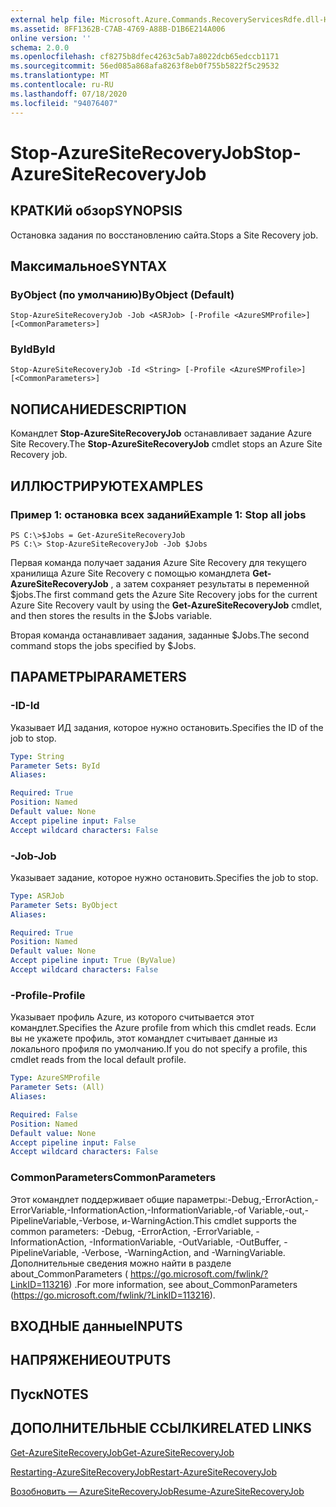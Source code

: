 ```yaml
---
external help file: Microsoft.Azure.Commands.RecoveryServicesRdfe.dll-Help.xml
ms.assetid: 8FF1362B-C7AB-4769-A88B-D1B6E214A006
online version: ''
schema: 2.0.0
ms.openlocfilehash: cf8275b8dfec4263c5ab7a8022dcb65edccb1171
ms.sourcegitcommit: 56ed085a868afa8263f8eb0f755b5822f5c29532
ms.translationtype: MT
ms.contentlocale: ru-RU
ms.lasthandoff: 07/18/2020
ms.locfileid: "94076407"
---
```

# <span data-ttu-id="f3cf7-101">Stop-AzureSiteRecoveryJob</span><span class="sxs-lookup"><span data-stu-id="f3cf7-101">Stop-AzureSiteRecoveryJob</span></span>

## <span data-ttu-id="f3cf7-102">КРАТКИй обзор</span><span class="sxs-lookup"><span data-stu-id="f3cf7-102">SYNOPSIS</span></span>
<span data-ttu-id="f3cf7-103">Остановка задания по восстановлению сайта.</span><span class="sxs-lookup"><span data-stu-id="f3cf7-103">Stops a Site Recovery job.</span></span>

## <span data-ttu-id="f3cf7-104">Максимальное</span><span class="sxs-lookup"><span data-stu-id="f3cf7-104">SYNTAX</span></span>

### <span data-ttu-id="f3cf7-105">ByObject (по умолчанию)</span><span class="sxs-lookup"><span data-stu-id="f3cf7-105">ByObject (Default)</span></span>
```
Stop-AzureSiteRecoveryJob -Job <ASRJob> [-Profile <AzureSMProfile>] [<CommonParameters>]
```

### <span data-ttu-id="f3cf7-106">ById</span><span class="sxs-lookup"><span data-stu-id="f3cf7-106">ById</span></span>
```
Stop-AzureSiteRecoveryJob -Id <String> [-Profile <AzureSMProfile>] [<CommonParameters>]
```

## <span data-ttu-id="f3cf7-107">NОПИСАНИЕ</span><span class="sxs-lookup"><span data-stu-id="f3cf7-107">DESCRIPTION</span></span>
<span data-ttu-id="f3cf7-108">Командлет **Stop-AzureSiteRecoveryJob** останавливает задание Azure Site Recovery.</span><span class="sxs-lookup"><span data-stu-id="f3cf7-108">The **Stop-AzureSiteRecoveryJob** cmdlet stops an Azure Site Recovery job.</span></span>

## <span data-ttu-id="f3cf7-109">ИЛЛЮСТРИРУЮТ</span><span class="sxs-lookup"><span data-stu-id="f3cf7-109">EXAMPLES</span></span>

### <span data-ttu-id="f3cf7-110">Пример 1: остановка всех заданий</span><span class="sxs-lookup"><span data-stu-id="f3cf7-110">Example 1: Stop all jobs</span></span>
```
PS C:\>$Jobs = Get-AzureSiteRecoveryJob 
PS C:\> Stop-AzureSiteRecoveryJob -Job $Jobs
```

<span data-ttu-id="f3cf7-111">Первая команда получает задания Azure Site Recovery для текущего хранилища Azure Site Recovery с помощью командлета **Get-AzureSiteRecoveryJob** , а затем сохраняет результаты в переменной $jobs.</span><span class="sxs-lookup"><span data-stu-id="f3cf7-111">The first command gets the Azure Site Recovery jobs for the current Azure Site Recovery vault by using the **Get-AzureSiteRecoveryJob** cmdlet, and then stores the results in the $Jobs variable.</span></span>

<span data-ttu-id="f3cf7-112">Вторая команда останавливает задания, заданные $Jobs.</span><span class="sxs-lookup"><span data-stu-id="f3cf7-112">The second command stops the jobs specified by $Jobs.</span></span>

## <span data-ttu-id="f3cf7-113">ПАРАМЕТРЫ</span><span class="sxs-lookup"><span data-stu-id="f3cf7-113">PARAMETERS</span></span>

### <span data-ttu-id="f3cf7-114">-ID</span><span class="sxs-lookup"><span data-stu-id="f3cf7-114">-Id</span></span>
<span data-ttu-id="f3cf7-115">Указывает ИД задания, которое нужно остановить.</span><span class="sxs-lookup"><span data-stu-id="f3cf7-115">Specifies the ID of the job to stop.</span></span>

```yaml
Type: String
Parameter Sets: ById
Aliases: 

Required: True
Position: Named
Default value: None
Accept pipeline input: False
Accept wildcard characters: False
```

### <span data-ttu-id="f3cf7-116">-Job</span><span class="sxs-lookup"><span data-stu-id="f3cf7-116">-Job</span></span>
<span data-ttu-id="f3cf7-117">Указывает задание, которое нужно остановить.</span><span class="sxs-lookup"><span data-stu-id="f3cf7-117">Specifies the job to stop.</span></span>

```yaml
Type: ASRJob
Parameter Sets: ByObject
Aliases: 

Required: True
Position: Named
Default value: None
Accept pipeline input: True (ByValue)
Accept wildcard characters: False
```

### <span data-ttu-id="f3cf7-118">-Profile</span><span class="sxs-lookup"><span data-stu-id="f3cf7-118">-Profile</span></span>
<span data-ttu-id="f3cf7-119">Указывает профиль Azure, из которого считывается этот командлет.</span><span class="sxs-lookup"><span data-stu-id="f3cf7-119">Specifies the Azure profile from which this cmdlet reads.</span></span>
<span data-ttu-id="f3cf7-120">Если вы не укажете профиль, этот командлет считывает данные из локального профиля по умолчанию.</span><span class="sxs-lookup"><span data-stu-id="f3cf7-120">If you do not specify a profile, this cmdlet reads from the local default profile.</span></span>

```yaml
Type: AzureSMProfile
Parameter Sets: (All)
Aliases: 

Required: False
Position: Named
Default value: None
Accept pipeline input: False
Accept wildcard characters: False
```

### <span data-ttu-id="f3cf7-121">CommonParameters</span><span class="sxs-lookup"><span data-stu-id="f3cf7-121">CommonParameters</span></span>
<span data-ttu-id="f3cf7-122">Этот командлет поддерживает общие параметры:-Debug,-ErrorAction,-ErrorVariable,-InformationAction,-InformationVariable,-of Variable,-out,-PipelineVariable,-Verbose, и-WarningAction.</span><span class="sxs-lookup"><span data-stu-id="f3cf7-122">This cmdlet supports the common parameters: -Debug, -ErrorAction, -ErrorVariable, -InformationAction, -InformationVariable, -OutVariable, -OutBuffer, -PipelineVariable, -Verbose, -WarningAction, and -WarningVariable.</span></span> <span data-ttu-id="f3cf7-123">Дополнительные сведения можно найти в разделе about_CommonParameters ( https://go.microsoft.com/fwlink/?LinkID=113216) .</span><span class="sxs-lookup"><span data-stu-id="f3cf7-123">For more information, see about_CommonParameters (https://go.microsoft.com/fwlink/?LinkID=113216).</span></span>

## <span data-ttu-id="f3cf7-124">ВХОДНЫЕ данные</span><span class="sxs-lookup"><span data-stu-id="f3cf7-124">INPUTS</span></span>

## <span data-ttu-id="f3cf7-125">НАПРЯЖЕНИЕ</span><span class="sxs-lookup"><span data-stu-id="f3cf7-125">OUTPUTS</span></span>

## <span data-ttu-id="f3cf7-126">Пуск</span><span class="sxs-lookup"><span data-stu-id="f3cf7-126">NOTES</span></span>

## <span data-ttu-id="f3cf7-127">ДОПОЛНИТЕЛЬНЫЕ ССЫЛКИ</span><span class="sxs-lookup"><span data-stu-id="f3cf7-127">RELATED LINKS</span></span>

[<span data-ttu-id="f3cf7-128">Get-AzureSiteRecoveryJob</span><span class="sxs-lookup"><span data-stu-id="f3cf7-128">Get-AzureSiteRecoveryJob</span></span>](./Get-AzureSiteRecoveryJob.md)

[<span data-ttu-id="f3cf7-129">Restarting-AzureSiteRecoveryJob</span><span class="sxs-lookup"><span data-stu-id="f3cf7-129">Restart-AzureSiteRecoveryJob</span></span>](./Restart-AzureSiteRecoveryJob.md)

[<span data-ttu-id="f3cf7-130">Возобновить — AzureSiteRecoveryJob</span><span class="sxs-lookup"><span data-stu-id="f3cf7-130">Resume-AzureSiteRecoveryJob</span></span>](./Resume-AzureSiteRecoveryJob.md)



